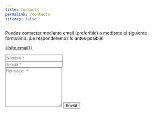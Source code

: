 ```yaml
---
title: Contacto
permalink: /contacto
sitemap: false
---
```


<form action="https://formspree.io/{{site.email}}" method="POST">    
<p class="mb-4">Puedes contactar mediante email (preferible) o mediante el siguiente formulario. ¡Le responderemos lo antes posible!</p>
<p class="mb-4"><a class="btn btn-primary w-100" href="&#x6D;&#x61;&#x69;&#x6C;&#x74;&#x6F;&#x3A;{{site.email}}">{{site.email}}</a></p>
<div class="form-group row">
<div class="col-md-6">
<input class="form-control" type="text" name="name" placeholder="Nombre *" required>
</div>
<div class="col-md-6">
<input class="form-control" type="email" name="_replyto" placeholder="E-mail *" required>
</div>
</div>
<textarea rows="8" class="form-control mb-3" name="message" placeholder="Mensaje *" required></textarea>    
<button class="btn btn-secondary w-100" type="submit">Enviar</button>
</form>